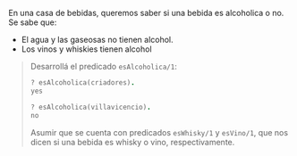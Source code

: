 En una casa de bebidas, queremos saber si una bebida es alcoholica o no. Se sabe que:

* El agua y las gaseosas no tienen alcohol.
* Los vinos y whiskies tienen alcohol

> Desarrollá el predicado `esAlcoholica/1`:
> 
> ```prolog
> ? esAlcoholica(criadores).
> yes
> 
> ? esAlcoholica(villavicencio).
> no
> ```
> 
>Asumir que se cuenta con predicados `esWhisky/1` y `esVino/1`, que nos dicen si una bebida es whisky o vino, respectivamente.